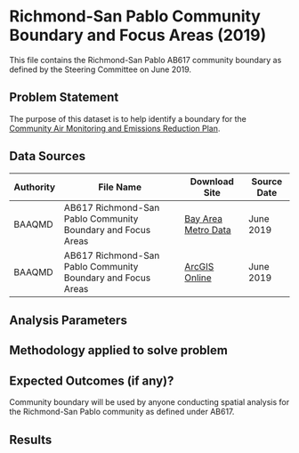 # Richmond-San Pablo Community Boundary and Focus Areas (2019)

This file contains the Richmond-San Pablo AB617 community boundary as defined by the Steering Committee on June 2019. 

## Problem Statement

The purpose of this dataset is to help identify a boundary for the [Community Air Monitoring and Emissions Reduction Plan](https://www.baaqmd.gov/community-health/community-health-protection-program/richmond-area-community-health-protection-program).

## Data Sources

| __Authority__ | __File Name__ | __Download Site__ | __Source Date__ |
|-------------|------------|------------|------------|
| BAAQMD         | AB617 Richmond-San Pablo Community Boundary and Focus Areas | [Bay Area Metro Data](https://data.bayareametro.gov/)    | June 2019     |
| BAAQMD         | AB617 Richmond-San Pablo Community Boundary and Focus Areas | [ArcGIS Online](https://baaqmd.maps.arcgis.com/home/webmap/viewer.html?useExisting=1&layers=4bf66f78890c481290a68b82da8a684d)     | June 2019     |

## Analysis Parameters

## Methodology applied to solve problem

## Expected Outcomes (if any)?

Community boundary will be used by anyone conducting spatial analysis for the Richmond-San Pablo community as defined under AB617.

## Results
